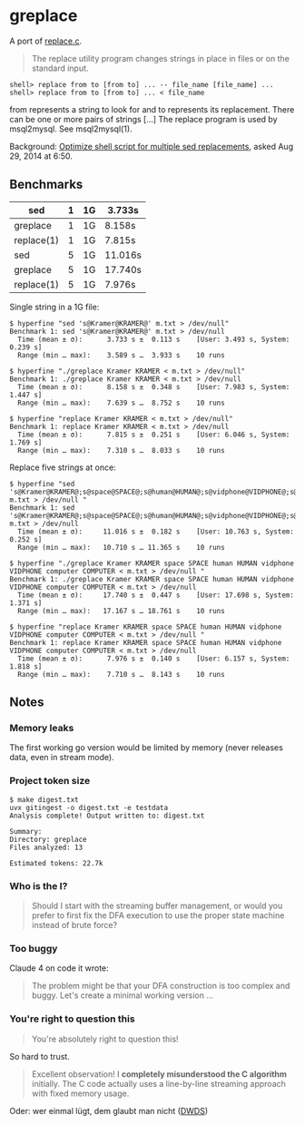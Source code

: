 # greplace

A port of [replace.c](https://github.com/twitter-forks/mysql/blob/master/extra/replace.c).

> The replace utility program changes strings in place in files or on the standard input.

```
shell> replace from to [from to] ... -- file_name [file_name] ...
shell> replace from to [from to] ... < file_name
```

from represents a string to look for and to represents its replacement. There
can be one or more pairs of strings [...] The replace program is used by
msql2mysql. See msql2mysql(1).


Background: [Optimize shell script for multiple sed replacements](https://stackoverflow.com/a/25563135/89391), asked Aug 29, 2014 at 6:50.

## Benchmarks

| sed        | 1 | 1G | 3.733s  |
|------------|---|----|---------|
| greplace   | 1 | 1G | 8.158s  |
| replace(1) | 1 | 1G | 7.815s  |
| sed        | 5 | 1G | 11.016s |
| greplace   | 5 | 1G | 17.740s |
| replace(1) | 5 | 1G | 7.976s  |

Single string in a 1G file:

```shell
$ hyperfine "sed 's@Kramer@KRAMER@' m.txt > /dev/null"
Benchmark 1: sed 's@Kramer@KRAMER@' m.txt > /dev/null
  Time (mean ± σ):      3.733 s ±  0.113 s    [User: 3.493 s, System: 0.239 s]
  Range (min … max):    3.589 s …  3.933 s    10 runs

$ hyperfine "./greplace Kramer KRAMER < m.txt > /dev/null"
Benchmark 1: ./greplace Kramer KRAMER < m.txt > /dev/null
  Time (mean ± σ):      8.158 s ±  0.348 s    [User: 7.983 s, System: 1.447 s]
  Range (min … max):    7.639 s …  8.752 s    10 runs

$ hyperfine "replace Kramer KRAMER < m.txt > /dev/null"
Benchmark 1: replace Kramer KRAMER < m.txt > /dev/null
  Time (mean ± σ):      7.815 s ±  0.251 s    [User: 6.046 s, System: 1.769 s]
  Range (min … max):    7.310 s …  8.033 s    10 runs
```

Replace five strings at once:

```shell
$ hyperfine "sed 's@Kramer@KRAMER@;s@space@SPACE@;s@human@HUMAN@;s@vidphone@VIDPHONE@;s@computer@COMPUTER@' m.txt > /dev/null "
Benchmark 1: sed 's@Kramer@KRAMER@;s@space@SPACE@;s@human@HUMAN@;s@vidphone@VIDPHONE@;s@computer@COMPUTER@' m.txt > /dev/null
  Time (mean ± σ):     11.016 s ±  0.182 s    [User: 10.763 s, System: 0.252 s]
  Range (min … max):   10.710 s … 11.365 s    10 runs

$ hyperfine "./greplace Kramer KRAMER space SPACE human HUMAN vidphone VIDPHONE computer COMPUTER < m.txt > /dev/null "
Benchmark 1: ./greplace Kramer KRAMER space SPACE human HUMAN vidphone VIDPHONE computer COMPUTER < m.txt > /dev/null
  Time (mean ± σ):     17.740 s ±  0.447 s    [User: 17.698 s, System: 1.371 s]
  Range (min … max):   17.167 s … 18.761 s    10 runs

$ hyperfine "replace Kramer KRAMER space SPACE human HUMAN vidphone VIDPHONE computer COMPUTER < m.txt > /dev/null "
Benchmark 1: replace Kramer KRAMER space SPACE human HUMAN vidphone VIDPHONE computer COMPUTER < m.txt > /dev/null
  Time (mean ± σ):      7.976 s ±  0.140 s    [User: 6.157 s, System: 1.818 s]
  Range (min … max):    7.710 s …  8.143 s    10 runs
```


## Notes

### Memory leaks

The first working go version would be limited by memory (never releases data, even in stream mode).

### Project token size

```
$ make digest.txt
uvx gitingest -o digest.txt -e testdata
Analysis complete! Output written to: digest.txt

Summary:
Directory: greplace
Files analyzed: 13

Estimated tokens: 22.7k
```

### Who is the I?

> Should I start with the streaming buffer management, or would you prefer to
> first fix the DFA execution to use the proper state machine instead of brute
> force?

### Too buggy

Claude 4 on code it wrote:

> The problem might be that your DFA construction is too complex and buggy.
> Let's create a minimal working version ...

### You're right to question this

> You're absolutely right to question this!

So hard to trust.

> Excellent observation! I **completely misunderstood the C algorithm**
> initially.  The C code actually uses a line-by-line streaming approach with
> fixed memory usage.

Oder: wer einmal lügt, dem glaubt man nicht ([DWDS](https://www.dwds.de/wb/wer%20einmal%20l%C3%BCgt%2C%20dem%20glaubt%20man%20nicht))

